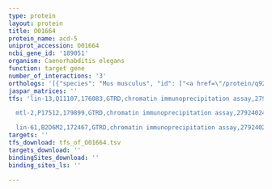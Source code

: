 ```yaml
---
type: protein
layout: protein
title: O01664
protein_name: acd-5
uniprot_accession: O01664
ncbi_gene_id: '189051'
organism: Caenorhabditis elegans
function: target gene
number_of_interactions: '3'
orthologs: '[{"species": "Mus musculus", "id": ["<a href=\"/protein/q925h0\">Q925H0</a>", "<a href=\"/protein/q6nxk8\">Q6NXK8</a>", "<a href=\"/protein/q7tns7\">Q7TNS7</a>", "<a href=\"/protein/q9r0y1\">Q9R0Y1</a>", "<a href=\"/protein/q6x1y6\">Q6X1Y6</a>"]}, {"species": "Drosophila melanogaster", "id": ["<a href=\"/protein/q7ktw2\">Q7KTW2</a>", "<a href=\"/protein/q0khw3\">Q0KHW3</a>", "<a href=\"/protein/q86lg1\">Q86LG1</a>"]}, {"species": "Danio rerio", "id": ["Q708S6", "<a href=\"/protein/q708s5\">Q708S5</a>", "Q708S3", "Q708S7", "<a href=\"/protein/f1qrf3\">F1QRF3</a>"]}]'
jaspar_matrices: ''
tfs: 'lin-13,Q11107,176083,GTRD,chromatin immunoprecipitation assay,27924024%5Buid%5D,No

  mtl-2,P17512,179899,GTRD,chromatin immunoprecipitation assay,27924024%5Buid%5D,No

  lin-61,B2D6M2,172467,GTRD,chromatin immunoprecipitation assay,27924024%5Buid%5D,No'
targets: ''
tfs_download: tfs_of_O01664.tsv
targets_download: ''
bindingSites_download: ''
binding_sites_ls: ''

---
```

